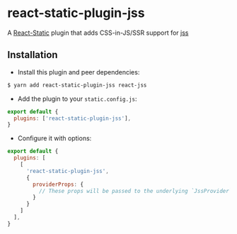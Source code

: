 # react-static-plugin-jss

A [React-Static](https://react-static.js.org) plugin that adds CSS-in-JS/SSR support for [jss](https://cssinjs.org)

## Installation

- Install this plugin and peer dependencies:

```bash
$ yarn add react-static-plugin-jss react-jss
```

- Add the plugin to your `static.config.js`:

```javascript
export default {
  plugins: ['react-static-plugin-jss'],
}
```

- Configure it with options:

```javascript
export default {
  plugins: [
    [
      'react-static-plugin-jss',
      {
        providerProps: {
          // These props will be passed to the underlying `JssProvider` component instance
        }
      }
    ]
  ],
}
```
